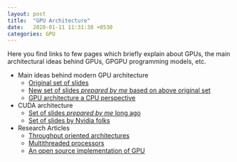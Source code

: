 ```yaml
---
layout: post
title:  "GPU Architecture"
date:   2020-01-11 11:31:38 +0530
categories: GPU
---
```


Here you find links to few pages which briefly explain about GPUs, the main architectural ideas behind GPUs, GPGPU programming models, etc.

* Main ideas behind modern GPU architecture
  * [Original set of slides][1]
  * [New set of slides *prepared by me* based on above original set][2]
  * [GPU architecture a CPU perspective][7]
* CUDA architecture
  * [Set of slides *prepared by me* long ago][3]
  * [Set of slides by Nvidia folks][4]
* Research Articles
  * [Throughput oriented architectures][5]
  * [Multithreaded processors][6]
  * [An open source implementation of GPU][8]

[1]: https://www.cs.cmu.edu/afs/cs/academic/class/15462-f11/www/lec_slides/lec19.pdf
[2]: /files/GPU/How_GPUs_Work.pptx
[3]: /files/GPU/GPGPU_Computing_Using_CUDA.pptx
[4]: /files/GPU/Modern_GPU_Architecture_Nvidia.pdf
[5]: /files/GPU/Throughput-Oriented-Architectures.pdf
[6]: /files/GPU/Multithreaded_Processors.pdf
[7]: /files/GPU/GPU_Architectures_A_CPU_Perspective.pdf
[8]: /files/GPU/MIAOW-TACO-GPGPU.pdf
